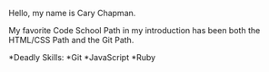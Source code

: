 Hello, my name is Cary Chapman.

My favorite Code School Path in my introduction has been both the HTML/CSS Path and the Git Path.

*Deadly Skills:
*Git
*JavaScript
*Ruby



